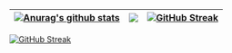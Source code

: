 | <a href="https://github.com/anuraghazra/github-readme-stats"><img align="center" src="https://github-readme-stats.vercel.app/api?username=Turing-bot&show_icons=true&include_all_commits=true&theme=buefy&hide_border=true" alt="Anurag's github stats" /></a> | <a href="https://github.com/anuraghazra/github-readme-stats"><img align="center" src="https://github-readme-stats.vercel.app/api/top-langs/?username=Turing-bot&layout=compact&theme=buefy&hide_border=true" /></a> | <a href="https://git.io/streak-stats"><img align="center" src="https://github-readme-streak-stats.herokuapp.com/?user=Turing-bot&date_format=[Y.]n.j" alt="GitHub Streak" /></a>
| ------------- | ------------- | ------------- |
[![GitHub Streak](https://github-readme-streak-stats.herokuapp.com/?user=Turing-bot&date_format=[Y.]n.j) ](https://git.io/streak-stats)
